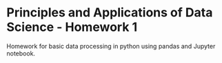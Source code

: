 # Principles and Applications of Data Science - Homework 1
Homework for basic data processing in python using pandas and Jupyter notebook.
